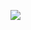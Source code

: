 <!--
id: 7314350365
link: http://jreed91.tumblr.com/post/7314350365/the-mackinaw-bridge-taken-with-instagram
slug: the-mackinaw-bridge-taken-with-instagram
date: Wed Jul 06 2011 15:43:25 GMT-0500 (CDT)
publish: 2011-07-06
tags: 
title: The Mackinaw Bridge (Taken with instagram)
-->


![](http://24.media.tumblr.com/tumblr_lnxiwePTvC1qi8pkco1_1280.jpg)

